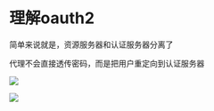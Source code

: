 # 理解oauth2

简单来说就是，资源服务器和认证服务器分离了

代理不会直接透传密码，而是把用户重定向到认证服务器

![](https://tva1.sinaimg.cn/large/007S8ZIlly1gg1zapo695j30la0bfjre.jpg)


![](https://tva1.sinaimg.cn/large/007S8ZIlly1gg1za7xa5zj31fx0u0n18.jpg)